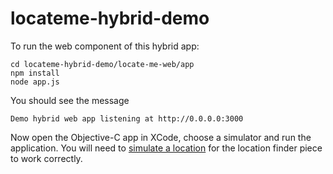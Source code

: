 # locateme-hybrid-demo

To run the web component of this hybrid app:
```
cd locateme-hybrid-demo/locate-me-web/app
npm install
node app.js
```

You should see the message
```
Demo hybrid web app listening at http://0.0.0.0:3000
```

Now open the Objective-C app in XCode, choose a simulator and run the application. You will need to [simulate a location](https://developer.apple.com/library/ios/recipes/xcode_help-debugger/articles/simulating_locations.html) for the location finder piece to work correctly.

